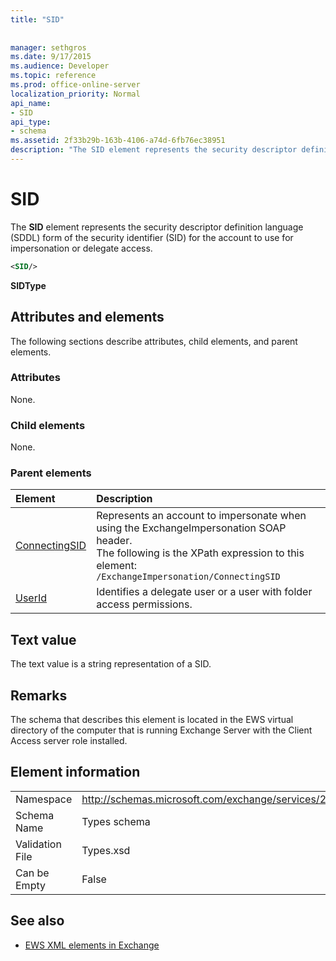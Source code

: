 ```yaml
---
title: "SID"
 
 
manager: sethgros
ms.date: 9/17/2015
ms.audience: Developer
ms.topic: reference
ms.prod: office-online-server
localization_priority: Normal
api_name:
- SID
api_type:
- schema
ms.assetid: 2f33b29b-163b-4106-a74d-6fb76ec38951
description: "The SID element represents the security descriptor definition language (SDDL) form of the security identifier (SID) for the account to use for impersonation or delegate access."
---
```


# SID

The **SID** element represents the security descriptor definition language (SDDL) form of the security identifier (SID) for the account to use for impersonation or delegate access. 
  
```xml
<SID/>
```

 **SIDType**
## Attributes and elements

The following sections describe attributes, child elements, and parent elements.
  
### Attributes

None.
  
### Child elements

None.
  
### Parent elements

|**Element**|**Description**|
|:-----|:-----|
|[ConnectingSID](connectingsid.md) <br/> |Represents an account to impersonate when using the ExchangeImpersonation SOAP header.  <br/> The following is the XPath expression to this element:  <br/>  `/ExchangeImpersonation/ConnectingSID` <br/> |
|[UserId](userid.md) <br/> |Identifies a delegate user or a user with folder access permissions.  <br/> |
   
## Text value

The text value is a string representation of a SID.
  
## Remarks

The schema that describes this element is located in the EWS virtual directory of the computer that is running Exchange Server with the Client Access server role installed.
  
## Element information

|||
|:-----|:-----|
|Namespace  <br/> |http://schemas.microsoft.com/exchange/services/2006/types  <br/> |
|Schema Name  <br/> |Types schema  <br/> |
|Validation File  <br/> |Types.xsd  <br/> |
|Can be Empty  <br/> |False  <br/> |
   
## See also



- [EWS XML elements in Exchange](ews-xml-elements-in-exchange.md)

